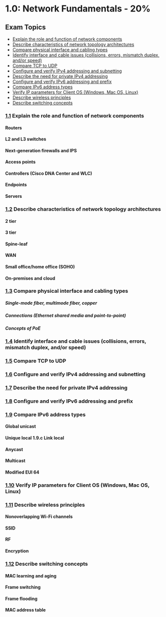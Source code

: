 # 1.0: Network Fundamentals - 20%

## Exam Topics 

* [Explain the role and function of network components][1.1]
* [Describe characteristics of network topology architectures][1.2]
* [Compare physical interface and cabling types][1.3]
* [Identify interface and cable issues (collisions, errors, mismatch duplex,
  and/or speed)][1.4]
* [Compare TCP to UDP][1.5]
* [Configure and verify IPv4 addressing and subnetting][1.6] 
* [Describe the need for private IPv4 addressing][1.7]
* [Configure and verify IPv6 addressing and prefix][1.8] 
* [Compare IPv6 address types][1.9] 
* [Verify IP parameters for Client OS (Windows, Mac OS, Linux)][1.10]
* [Describe wireless principles][1.11]
* [Describe switching concepts][1.12] 

<!-- Section 1.1 --> 
### [1.1] Explain the role and function of network components 

#### Routers

#### L2 and L3 switches

#### Next-generation firewalls and IPS

#### Access points

#### Controllers (Cisco DNA Center and WLC)

#### Endpoints

#### Servers

<!-- Section 1.2 -->
### [1.2] Describe characteristics of network topology architectures

#### 2 tier

#### 3 tier

#### Spine-leaf

#### WAN

#### Small office/home office (SOHO) 

#### On-premises and cloud

<!-- Section 1.3 --> 
### [1.3] Compare physical interface and cabling types

##### Single-mode fiber, multimode fiber, copper

##### Connections (Ethernet shared media and point-to-point) 

##### Concepts of PoE

<!-- Section 1.4 -->
### [1.4] Identify interface and cable issues (collisions, errors, mismatch duplex, and/or speed)

<!-- Section 1.5 -->
### [1.5] Compare TCP to UDP

<!-- Section 1.6 --> 
### [1.6] Configure and verify IPv4 addressing and subnetting

<!-- Section 1.7 --> 
### [1.7] Describe the need for private IPv4 addressing

<!-- Section 1.8 -->
### [1.8] Configure and verify IPv6 addressing and prefix

<!-- Section 1.9 --> 
### [1.9] Compare IPv6 address types

#### Global unicast

#### Unique local 1.9.c Link local

#### Anycast

#### Multicast

#### Modified EUI 64

<!-- Section 1.10 --> 
### [1.10] Verify IP parameters for Client OS (Windows, Mac OS, Linux)

<!-- Section 1.11 --> 
### [1.11] Describe wireless principles

#### Nonoverlapping Wi-Fi channels 

#### SSID

#### RF

#### Encryption

<!-- Section 1.12 --> 
### [1.12] Describe switching concepts

#### MAC learning and aging

#### Frame switching

#### Frame flooding

#### MAC address table

<!-- Links for ToC --> 
[1.1]: #11-explain-the-role-and-function-of-network-components
[1.2]: #12-describe-characteristics-of-network-topology-architectures
[1.3]: #13-compare-physical-interface-and-cabling-types
[1.4]: #14-identify-interface-and-cable-issues-collisions-errors-mismatch-duplex-andor-speed
[1.5]: #15-compare-tcp-to-udp
[1.6]: #16-configure-and-verify-ipv4-addressing-and-subnetting
[1.7]: #17-describe-the-need-for-private-ipv4-addressing
[1.8]: #18-configure-and-verify-ipv6-addressing-and-prefix
[1.9]: #19-compare-ipv6-address-types
[1.10]: #110-verify-ip-parameters-for-client-os-windows-mac-os-linux
[1.11]: #111-describe-wireless-principles
[1.12]: #112-describe-switching-concepts
